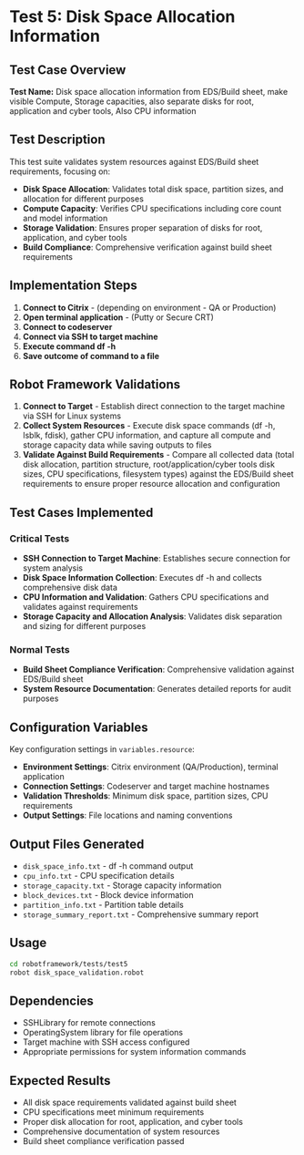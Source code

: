 # Test 5: Disk Space Allocation Information

## Test Case Overview
**Test Name:** Disk space allocation information from EDS/Build sheet, make visible Compute, Storage capacities, also separate disks for root, application and cyber tools, Also CPU information

## Test Description
This test suite validates system resources against EDS/Build sheet requirements, focusing on:
- **Disk Space Allocation**: Validates total disk space, partition sizes, and allocation for different purposes
- **Compute Capacity**: Verifies CPU specifications including core count and model information
- **Storage Validation**: Ensures proper separation of disks for root, application, and cyber tools
- **Build Compliance**: Comprehensive verification against build sheet requirements

## Implementation Steps
1. **Connect to Citrix** - (depending on environment - QA or Production)
2. **Open terminal application** - (Putty or Secure CRT)
3. **Connect to codeserver**
4. **Connect via SSH to target machine**
5. **Execute command df -h**
6. **Save outcome of command to a file**

## Robot Framework Validations
1. **Connect to Target** - Establish direct connection to the target machine via SSH for Linux systems
2. **Collect System Resources** - Execute disk space commands (df -h, lsblk, fdisk), gather CPU information, and capture all compute and storage capacity data while saving outputs to files
3. **Validate Against Build Requirements** - Compare all collected data (total disk allocation, partition structure, root/application/cyber tools disk sizes, CPU specifications, filesystem types) against the EDS/Build sheet requirements to ensure proper resource allocation and configuration

## Test Cases Implemented

### Critical Tests
- **SSH Connection to Target Machine**: Establishes secure connection for system analysis
- **Disk Space Information Collection**: Executes df -h and collects comprehensive disk data
- **CPU Information and Validation**: Gathers CPU specifications and validates against requirements
- **Storage Capacity and Allocation Analysis**: Validates disk separation and sizing for different purposes

### Normal Tests
- **Build Sheet Compliance Verification**: Comprehensive validation against EDS/Build sheet
- **System Resource Documentation**: Generates detailed reports for audit purposes

## Configuration Variables
Key configuration settings in `variables.resource`:
- **Environment Settings**: Citrix environment (QA/Production), terminal application
- **Connection Settings**: Codeserver and target machine hostnames
- **Validation Thresholds**: Minimum disk space, partition sizes, CPU requirements
- **Output Settings**: File locations and naming conventions

## Output Files Generated
- `disk_space_info.txt` - df -h command output
- `cpu_info.txt` - CPU specification details
- `storage_capacity.txt` - Storage capacity information
- `block_devices.txt` - Block device information
- `partition_info.txt` - Partition table details
- `storage_summary_report.txt` - Comprehensive summary report

## Usage
```bash
cd robotframework/tests/test5
robot disk_space_validation.robot
```

## Dependencies
- SSHLibrary for remote connections
- OperatingSystem library for file operations
- Target machine with SSH access configured
- Appropriate permissions for system information commands

## Expected Results
- All disk space requirements validated against build sheet
- CPU specifications meet minimum requirements
- Proper disk allocation for root, application, and cyber tools
- Comprehensive documentation of system resources
- Build sheet compliance verification passed